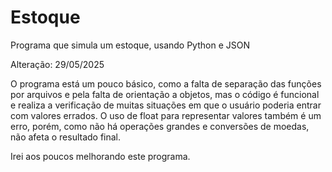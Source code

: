 # Estoque
Programa que simula um estoque, usando Python e JSON

Alteração: 29/05/2025

O programa está um pouco básico, como a falta de separação das funções por arquivos e pela falta de orientação a objetos, mas o código é funcional e realiza a verificação de muitas situações em que o usuário poderia entrar com valores errados. O uso de float para representar valores também é um erro, porém, como não há operações grandes e conversões de moedas, não afeta o resultado final.

Irei aos poucos melhorando este programa.
